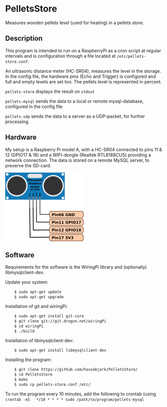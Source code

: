 # PelletsStore
Measures wooden pellets level (used for heating) in a pellets store. 

## Description
This program is intended to run on a RaspberryPi as a cron script at regular intervals and is configuration through a file located at `/etc/pellets-store.conf`. 

An ultrasonic distance meter (HC-SR04), measures the level in the storage. In the config file, the hardware pins (Echo and Trigger) is configured and full and empty levels are set too. The pellets level is represented in percent.

`pellets-store` displays the result on `stdout`

`pellets-mysql` sends the data to a local or remote mysql-database, configured in the config file

`pellets-udp` sends the data to a server as a UDP-packet, for further processing.

## Hardware
My setup is a Raspberry Pi model A, with a HC-SR04 connected to pins 11 & 12 (GPIO17 & 18) and a WIFI-dongle (Realtek RTL8188CUS) providing a network connection. The data is stored on a remote MySQL server, to preserve the SD-card.

![HC-SR04](img/HC-SR04.png)

## Software
Requirements for the software is the WiringPi library and (optionally) libmysqlclient-dev.

Update your system:
```
	$ sudo apt-get update
	$ sudo apt-get upgrade
```
Installation of git and wiringPi:
```
	$ sudo apt-get install git-core
	$ git clone git://git.drogon.net/wiringPi
	$ cd wiringPi
	$ ./build
```
Installation of libmysqlclient-dev:
```
	$ sudo apt-get install libmysqlclient-dev
```
Installing the program:
```
	$ git clone https://github.com/hassebjork/PelletsStore/
	$ cd PelletsStore
	$ make
	$ sudo cp pellets-store.conf /etc/
```
To run the program every 10 minutes, add the following to crontab (using `crontab -e`):
`  */10 * * * * sudo /path/to/program/pellets-mysql`
